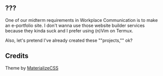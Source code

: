 ## ???
One of our midterm requirements in Workplace Communication is to make an e-portfolio site. I don't wanna use those website builder services because they kinda suck and I prefer using (n)Vim on Termux.

Also, let's pretend I've already created these ""projects,"" ok?

## Credits

Theme by [MaterializeCSS](https://materializecss.com/)
